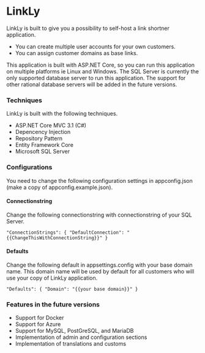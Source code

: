 # LinkLy
LinkLy is built to give you a possibility to self-host a link shortner application. 
- You can create multiple user accounts for your own customers.
- You can assign customer domains as base links.

This application is built with ASP.NET Core, so you can run this application on multiple platforms ie Linux and Windows. The SQL Server is currently the only supported database server to run this application. The support for other rational database servers will be added in the future versions.

### Techniques
LinkLy is built with the following techniques.
- ASP.NET Core MVC 3.1 (C#)
- Depencency Injection
- Repository Pattern
- Entity Framework Core
- Microsoft SQL Server

### Configurations
You need to change the following configuration settings in appconfig.json (make a copy of appconfig.example.json).

#### Connectionstring
Change the following connectionstring with connectionstring of your SQL Server.

`"ConnectionStrings": { "DefaultConnection": "{{ChangeThisWithConnectionString}}" }`

#### Defaults
Change the following default in appsettings.config with your base domain name. This domain name will be used by default for all customers who will use your copy of LinkLy application.

`"Defaults": { "Domain": "{{your base domain}}" }`

### Features in the future versions
- Support for Docker
- Support for Azure
- Support for MySQL, PostGreSQL, and MariaDB
- Implementation of admin and configuration sections
- Implementation of translations and customs
